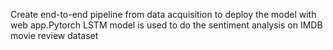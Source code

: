 Create end-to-end pipeline from data acquisition to deploy the model with web app.Pytorch LSTM model is used to do the sentiment analysis on IMDB movie review dataset
